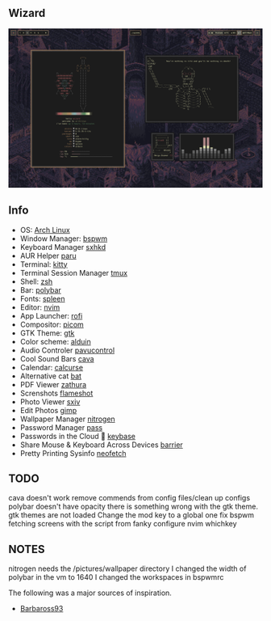 ## Wizard

![retro](./assets/retro_gaming_rise.png)

## Info

- OS: [Arch Linux](https://archlinux.org/)
- Window Manager: [bspwm](https://github.com/baskerville/bspwm)
- Keyboard Manager [sxhkd]()
- AUR Helper [paru]()
- Terminal: [kitty](https://github.com/kovidgoyal/kitty)
- Terminal Session Manager [tmux]()
- Shell: [zsh](https://www.zsh.org/)
- Bar: [polybar](https://github.com/polybar/polybar)
- Fonts: [spleen](https://github.com/fcambus/spleen)
- Editor: [nvim](https://github.com/neovim/neovim)
- App Launcher: [rofi](https://github.com/davatorium/rofi)
- Compositor: [picom](https://github.com/yshui/picom)
- GTK Theme: [gtk]()
- Color scheme: [alduin](https://github.com/AlessandroYorba/Alduin)
- Audio Controler [pavucontrol]()
- Cool Sound Bars [cava]()
- Calendar: [calcurse]()
- Alternative cat [bat]()
- PDF Viewer [zathura]()
- Screnshots [flameshot]()
- Photo Viewer [sxiv]()
- Edit Photos [gimp]()
- Wallpaper Manager [nitrogen]()
- Password Manager [pass]()
- Passwords in the Cloud :eyes: [keybase]()
- Share Mouse & Keyboard Across Devices [barrier]()
- Pretty Printing Sysinfo [neofetch]()

## TODO

cava doesn't work
remove commends from config files/clean up configs
polybar doesn't have opacity
there is something wrong with the gtk theme.
gtk themes are not loaded
Change the mod key to a global one
fix bspwm fetching screens with the script from fanky
configure nvim whichkey

## NOTES

nitrogen needs the /pictures/wallpaper directory
I changed the width of polybar in the vm to 1640
I changed the workspaces in bspwmrc

The following was a major sources of inspiration.
- [Barbaross93](https://github.com/Barbaross93/Muspelheim)
